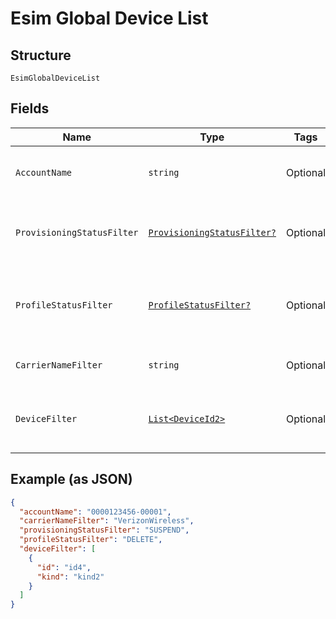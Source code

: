 
# Esim Global Device List

## Structure

`EsimGlobalDeviceList`

## Fields

| Name | Type | Tags | Description |
|  --- | --- | --- | --- |
| `AccountName` | `string` | Optional | The numeric name of the account. |
| `ProvisioningStatusFilter` | [`ProvisioningStatusFilter?`](../../doc/models/provisioning-status-filter.md) | Optional | The last status of the device as a list filter. |
| `ProfileStatusFilter` | [`ProfileStatusFilter?`](../../doc/models/profile-status-filter.md) | Optional | The last status of the device's profile as a filter. |
| `CarrierNameFilter` | `string` | Optional | The cellular service provider. |
| `DeviceFilter` | [`List<DeviceId2>`](../../doc/models/device-id-2.md) | Optional | An array of device identifiers to filter the list. |

## Example (as JSON)

```json
{
  "accountName": "0000123456-00001",
  "carrierNameFilter": "VerizonWireless",
  "provisioningStatusFilter": "SUSPEND",
  "profileStatusFilter": "DELETE",
  "deviceFilter": [
    {
      "id": "id4",
      "kind": "kind2"
    }
  ]
}
```

